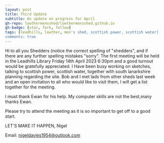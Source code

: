 ```yaml
---
layout: post
title: Third Update
subtitle: An update on progress for April
gh-repo: lowthermensshed/lowthermensshed.github.io
gh-badge: [star, fork, follow]
tags: [leadhills, lowther, men's shed, scottish power, scottish water]
comments: true
---
```


Hi to all you Shedders 
(notice the correct spelling of "shedders", and if there are any further spelling mistakes "sorry". 
The first meeting will be held in the Leadhills Library Friday 14th April 2023 6:30pm and a good turnout would be gratefully appreciated. 
I Have been busy working on sketches, talking to scottish power, scottish water, together with south lanarkshire planning regarding the site. 
Bob and I met lads from other sheds last week and an open invitation to all who would like to visit them, I will get a list together for the meeting.

I must thank Ewan for his help. My computer skills are not the best,many thanks Ewan.

Please try to attend the meeting as it is so important to get off to a good start. 

LET'S MAKE IT HAPPEN, 
Nigel


Email: nigeldavies1954@outlook.com